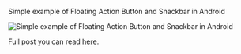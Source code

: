 Simple example of Floating Action Button and Snackbar in Android

![Simple example of Floating Action Button and Snackbar in Android]([https://en.proft.me/media/android/android_fab.png](https://en.proft.me/media/android/android_fab.png) "Simple example of Floating Action Button and Snackbar in Android")

Full post you can read [here](https://en.proft.me/2016/06/27/getting-stared-floating-action-button-and-snackbar/).
